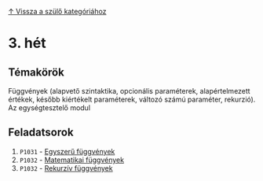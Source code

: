 [↑ Vissza a szülő kategóriához](../README.md)

# 3. hét

## Témakörök

Függvények (alapvető szintaktika, opcionális paraméterek, alapértelmezett értékek, később kiértékelt paraméterek, változó számú paraméter, rekurzió). Az egységtesztelő modul

## Feladatsorok

1. `P1031` - [Egyszerű függvények](./P1031/README.md)
1. `P1032` - [Matematikai függvények](./P1032/README.md)
1. `P1032` - [Rekurzív függvények](./P1032/README.md)